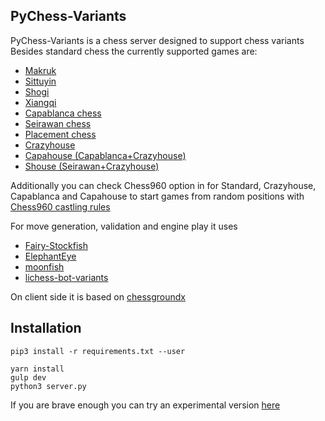 ## PyChess-Variants

PyChess-Variants is a chess server designed to support chess variants
Besides standard chess the currently supported games are:

- [Makruk](https://en.wikipedia.org/wiki/Makruk)
- [Sittuyin](https://en.wikipedia.org/wiki/Sittuyin)
- [Shogi](https://en.wikipedia.org/wiki/Shogi)
- [Xiangqi](https://en.wikipedia.org/wiki/Xiangqi)
- [Capablanca chess](https://en.wikipedia.org/wiki/Capablanca_Chess)
- [Seirawan chess](https://en.wikipedia.org/wiki/Seirawan_chess)
- [Placement chess](http://www.quantumgambitz.com/blog/chess/cga/bronstein-chess-pre-chess-shuffle-chess)
- [Crazyhouse](https://en.wikipedia.org/wiki/Crazyhouse)
- [Capahouse (Capablanca+Crazyhouse)](https://www.twitch.tv/videos/466253815)
- [Shouse (Seirawan+Crazyhouse)](https://www.twitch.tv/videos/469032892)

Additionally you can check Chess960 option in for Standard, Crazyhouse, Capablanca and Capahouse to start games from random positions with 
[Chess960 castling rules](https://en.wikipedia.org/wiki/Chess960#Castling_rules)

For move generation, validation and engine play it uses
- [Fairy-Stockfish](https://github.com/gbtami/Fairy-Stockfish)
- [ElephantEye](https://github.com/xqbase/eleeye)
- [moonfish](https://github.com/walker8088/moonfish)
- [lichess-bot-variants](https://github.com/gbtami/lichess-bot-variants)

On client side it is based on
[chessgroundx](https://github.com/gbtami/chessgroundx)

## Installation
```
pip3 install -r requirements.txt --user

yarn install
gulp dev
python3 server.py
```

If you are brave enough you can try an experimental version [here](https://pychess-variants.herokuapp.com)
